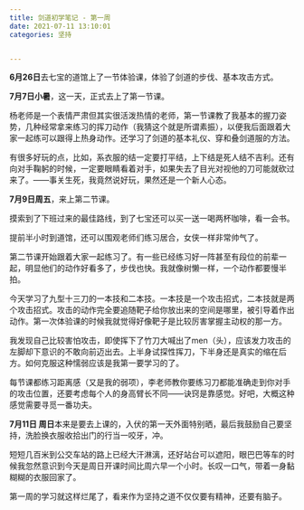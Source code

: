 ```yaml
---
title: 剑道初学笔记 - 第一周
date: 2021-07-11 13:10:01
categories: 坚持


---
```


**6月26日**去七宝的道馆上了一节体验课，体验了剑道的步伐、基本攻击方式。



**7月7日小暑**，这一天，正式去上了第一节课。

杨老师是一个表情严肃但其实很活泼热情的老师，第一节课教了我基本的握刀姿势，几种经常拿来练习的挥刀动作（我猜这个就是所谓素振），以便我后面跟着大家一起练可以跟得上热身动作。还学习了剑道的基本礼仪、穿和叠剑道服的方法。

有很多好玩的点，比如，系衣服的结一定要打平结，上下结是死人结不吉利。还有向对手鞠躬的时候，一定要眼睛看着对手，如果失去了目光对视他的刀可能就砍过来了。——事关生死，我竟然说好玩，果然还是一个新人心态。



**7月9日周五**，来上第二节课。

摸索到了下班过来的最佳路线，到了七宝还可以买一送一喝两杯咖啡，看一会书。

提前半小时到道馆，还可以围观老师们练习居合，女侠一样非常帅气了。

第二节课开始跟着大家一起练习了。有一些已经练习好一阵甚至有段位的前辈一起，明显他们的动作好看多了，步伐也快。我就像树懒一样，一个动作都要慢半拍。



今天学习了九型十三刀的一本技和二本技。一本技是一个攻击招式，二本技就是两个攻击招式。攻击的动作完全要追随靶子给你放出来的空间是哪里，被引导着作出动作。第一次体验课的时候我就觉得好像靶子是比较厉害掌握主动权的那一方。



我发现自己比较害怕攻击，即使挥下了竹刀大喊出了men（头），应该发力攻击的左脚却下意识的不敢向前迈出去。上半身试探性挥刀，下半身还是真实的缩在后方。如何克服这种懦弱应该是我第一要学习的了。



每节课都练习距离感（又是我的弱项），李老师教你要练习刀都能准确走到你对手的攻击位置，还要考虑每个人的身高臂长不同——诀窍是靠感觉。好吧，大概这种感觉需要寻觅一番功夫。



**7月11日 周日**本来是要去上课的，入伏的第一天外面特别晒，最后我鼓励自己要坚持，洗脸换衣服收拾出门的行当一咬牙，冲。



短短几百米到公交车站的路上已经大汗淋漓，还好站台可以遮阳，眼巴巴等车的时候我忽然意识到今天是周日开课时间比周六早一个小时。长叹一口气，带着一身黏糊糊的衣服回家了。



第一周的学习就这样烂尾了，看来作为坚持之道不仅仅要有精神，还要有脑子。 




